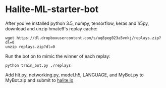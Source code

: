 # Halite-ML-starter-bot

After you've installed python 3.5, numpy, tensorflow, keras and h5py, download and unzip hmate9's replay cache:
```
wget https://dl.dropboxusercontent.com/s/uq8peg023a5vnkj/replays.zip?dl=0
unzip replays.zip?dl=0
```

Run the bot on to mimic the winner of each replay:
```
python train_bot.py ./replays
```

Add hlt.py, networking.py, model.h5, LANGUAGE, and MyBot.py to MyBot.zip and submit to [halite.io](https://halite.io)
